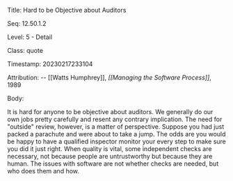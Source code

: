 Title:  Hard to be Objective about Auditors

Seq:    12.50.1.2

Level:  5 - Detail

Class:  quote

Timestamp: 20230217233104

Attribution: -- [[Watts Humphrey]], *[[Managing the Software Process]]*, 1989

Body:

It is hard for anyone to be objective about auditors. We generally do our own jobs pretty carefully and resent any contrary implication. The need for "outside" review, however, is a matter of perspective. Suppose you had just packed a parachute and were about to take a jump. The odds are you would be happy to have a qualified inspector monitor your every step to make sure you did it just right. When quality is vital, some independent checks are necessary, not because people are untrustworthy but because they are human. The issues with software are not whether checks are needed, but who does them and how.

